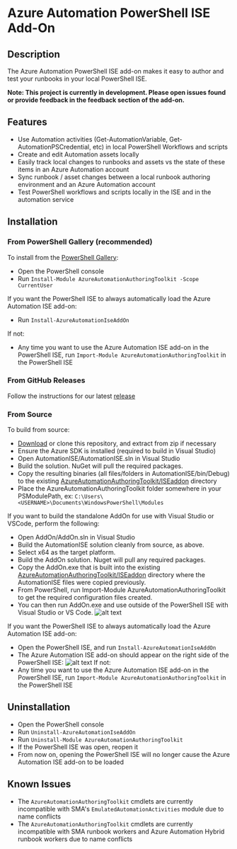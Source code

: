 
# Azure Automation PowerShell ISE Add-On

## Description

The Azure Automation PowerShell ISE add-on makes it easy to author and test your runbooks in your local PowerShell ISE.

**Note: This project is currently in development. Please open issues found or provide feedback in the feedback section of the add-on.**

## Features
* Use Automation activities (Get-AutomationVariable, Get-AutomationPSCredential, etc) in local PowerShell Workflows and scripts
* Create and edit Automation assets locally
* Easily track local changes to runbooks and assets vs the state of these items in an Azure Automation account
* Sync runbook / asset changes between a local runbook authoring environment and an Azure Automation account
* Test PowerShell workflows and scripts locally in the ISE and in the automation service


## Installation

### From PowerShell Gallery (recommended)
To install from the [PowerShell Gallery](https://www.powershellgallery.com/packages/AzureAutomationAuthoringToolkit/):
* Open the PowerShell console
* Run `Install-Module AzureAutomationAuthoringToolkit -Scope CurrentUser`

If you want the PowerShell ISE to always automatically load the Azure Automation ISE add-on:
* Run `Install-AzureAutomationIseAddOn`

If not:
* Any time you want to use the Azure Automation ISE add-on in the PowerShell ISE, run `Import-Module AzureAutomationAuthoringToolkit` in the PowerShell ISE

### From GitHub Releases
Follow the instructions for our latest [release](https://github.com/azureautomation/azure-automation-ise-addon/releases)

### From Source
To build from source:
* [Download](https://github.com/azureautomation/azure-automation-ise-addon/archive/master.zip) or clone this repository, and extract from zip if necessary
* Ensure the Azure SDK is installed (required to build in Visual Studio)
* Open AutomationISE/AutomationISE.sln in Visual Studio
* Build the solution. NuGet will pull the required packages.
* Copy the resulting binaries (all files/folders in AutomationISE/bin/Debug) to the existing [AzureAutomationAuthoringToolkit/ISEaddon](https://github.com/azureautomation/azure-automation-ise-addon/tree/master/AzureAutomationAuthoringToolkit/ISEaddon) directory 
* Place the AzureAutomationAuthoringToolkit folder somewhere in your PSModulePath, ex: `C:\Users\<USERNAME>\Documents\WindowsPowerShell\Modules`

If you want to build the standalone AddOn for use with Visual Studio or VSCode, perform the following:
* Open AddOn/AddOn.sln in Visual Studio
* Build the AutomationISE solution cleanly from source, as above.
* Select x64 as the target platform.
* Build the AddOn solution. Nuget will pull any required packages.
* Copy the AddOn.exe that is built into the existing [AzureAutomationAuthoringToolkit/ISEaddon](https://github.com/azureautomation/azure-automation-ise-addon/tree/master/AzureAutomationAuthoringToolkit/ISEaddon) directory where the AutomationISE files were copied previously. 
* From PowerShell, run Import-Module AzureAutomationAuthoringToolkit to get the required configuration files created.
* You can then run AddOn.exe and use outside of the PowerShell ISE with Visual Studio or VS Code.
![alt text](https://github.com/azureautomation/azure-automation-ise-addon/blob/master/Screenshots/VSCodeAddOn.png " Azure Automation Add-On")

If you want the PowerShell ISE to always automatically load the Azure Automation ISE add-on:
* Open the PowerShell ISE, and run `Install-AzureAutomationIseAddOn`
* The Azure Automation ISE add-on should appear on the right side of the PowerShell ISE:
![alt text](https://github.com/azureautomation/azure-automation-ise-addon/blob/master/Screenshots/Automation-Add-On.png " Azure Automation Add-On")
If not:
* Any time you want to use the Azure Automation ISE add-on in the PowerShell ISE, run `Import-Module AzureAutomationAuthoringToolkit` in the PowerShell ISE


## Uninstallation

* Open the PowerShell console
* Run `Uninstall-AzureAutomationIseAddOn`
* Run `Uninstall-Module AzureAutomationAuthoringToolkit`
* If the PowerShell ISE was open, reopen it
* From now on, opening the PowerShell ISE will no longer cause the Azure Automation ISE add-on to be loaded

## Known Issues
* The `AzureAutomationAuthoringToolkit` cmdlets are currently incompatible with SMA's `EmulatedAutomationActivities` module due to name conflicts
* The `AzureAutomationAuthoringToolkit` cmdlets are currently incompatible with SMA runbook workers and Azure Automation Hybrid runbook workers due to name conflicts

